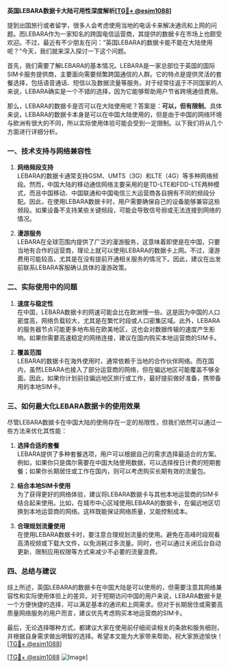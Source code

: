 **英国LEBARA数据卡大陆可用性深度解析[[TG💪+ @esim1088](https://t.me/s/esim1088)]**

提到出国旅行或者留学，很多人会考虑使用当地的电话卡来解决通讯和上网的问题。而LEBARA作为一家知名的跨国电信运营商，其提供的数据卡在市场上也颇受欢迎。不过，最近有不少朋友在问：“英国LEBARA的数据卡能不能在大陆使用呢？”今天，我们就来深入探讨一下这个问题。

首先，我们需要了解LEBARA的基本情况。LEBARA是一家总部位于英国的国际SIM卡服务提供商，主要面向需要频繁跨国通信的人群。它的特点是提供灵活的套餐选择，包括语音通话、短信以及数据流量等服务。对于经常往返于不同国家的人来说，LEBARA确实是一个不错的选择，因为它能够帮助用户节省跨境通信费用。

那么，LEBARA的数据卡是否可以在大陆使用呢？答案是：**可以，但有限制**。具体来说，LEBARA的数据卡本身是可以在中国大陆使用的，但是由于中国的网络环境与欧洲有很大的不同，所以实际使用体验可能会受到一定限制。以下我们将从几个方面进行详细分析。

### **一、技术支持与网络兼容性**

1. **网络频段支持**  
   LEBARA的数据卡通常支持GSM、UMTS（3G）和LTE（4G）等多种网络频段。然而，中国大陆的移动通信网络主要采用的是TD-LTE和FDD-LTE两种模式，而且中国移动、中国联通和中国电信三大运营商各自拥有不同的频段分配。因此，在使用LEBARA数据卡时，用户需要确保自己的设备能够兼容这些频段。如果设备不支持某些关键频段，可能会导致信号弱或无法连接到网络的情况。

2. **漫游服务**  
   LEBARA在全球范围内提供了广泛的漫游服务，这意味着即使是在中国，只要当地有合作的运营商，理论上就可以使用LEBARA的数据卡上网。不过，漫游费用可能较高，尤其是在没有提前开通相关服务的情况下。因此，建议在出发前联系LEBARA客服确认具体的漫游政策。

### **二、实际使用中的问题**

1. **速度与稳定性**  
   在中国，LEBARA数据卡的网速可能会比在欧洲慢一些。这是因为中国的人口密度高，网络负载较大，尤其是在繁忙时段或人口密集区域。此外，LEBARA的服务器节点可能更多地布局在欧美地区，这也会对数据传输的速度产生影响。如果你需要高速稳定的网络连接，建议在国内购买本地运营商的SIM卡。

2. **覆盖范围**  
   LEBARA的数据卡在海外使用时，通常依赖于当地的合作伙伴网络。而在国内，虽然LEBARA也接入了部分运营商的网络，但在偏远地区可能覆盖不够全面。因此，如果你计划前往偏远地区旅行或工作，最好提前做好准备，携带备用的本地SIM卡。

### **三、如何最大化LEBARA数据卡的使用效果**

尽管LEBARA数据卡在中国大陆的使用存在一定的局限性，但我们依然可以通过一些方法来优化其性能：

1. **选择合适的套餐**  
   LEBARA提供了多种套餐选项，用户可以根据自己的需求选择最适合的方案。例如，如果你只是偶尔需要在中国大陆使用数据，可以选择按日计费的短期套餐；如果你长期居住或工作在国内，则可以考虑购买长期有效的流量包。

2. **结合本地SIM卡使用**  
   为了获得更好的网络体验，建议将LEBARA数据卡与其他本地运营商的SIM卡结合起来使用。比如，在城市中心区域使用LEBARA的数据卡，在偏远地区切换到本地运营商的网络。这样既能保证网络质量，又能控制成本。

3. **合理规划流量使用**  
   在使用LEBARA数据卡时，要注意合理规划流量的使用。避免在高峰时段观看高清视频或下载大文件，以免消耗过多流量。同时，也可以通过关闭后台自动更新、限制应用权限等方式来减少不必要的流量浪费。

### **四、总结与建议**

综上所述，英国LEBARA的数据卡在中国大陆是可以使用的，但需要注意其网络兼容性和实际使用体验上的差异。对于短期访问中国的用户来说，LEBARA数据卡是一个方便快捷的选择，可以满足基本的通讯和上网需求。但对于长期居住或需要高质量网络服务的用户而言，建议优先考虑购买本地运营商的SIM卡。

最后，无论选择哪种方式，都建议大家在使用前仔细阅读相关的条款和服务细则，并根据自身需求做出明智的选择。希望本文能为大家带来帮助，祝大家旅途愉快！[[TG💪+ @esim1088](https://t.me/s/esim1088)]

[[TG💪+ @esim1088](https://t.me/s/esim1088) ![Image](https://i.postimg.cc/4NQfJmqS/Snipaste-2025-05-13-00-14-12.png)]